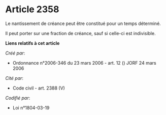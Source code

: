 # Article 2358

Le nantissement de créance peut être constitué pour un temps déterminé.

Il peut porter sur une fraction de créance, sauf si celle-ci est indivisible.

**Liens relatifs à cet article**

_Créé par_:

  - Ordonnance n°2006-346 du 23 mars 2006 - art. 12 () JORF 24 mars 2006

_Cité par_:

  - Code civil - art. 2388 (V)

_Codifié par_:

  - Loi n°1804-03-19
